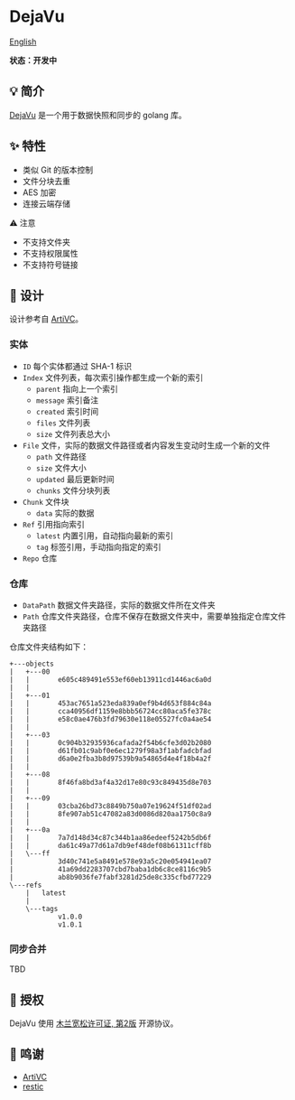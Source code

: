 # DejaVu

[English](README.md)

**状态：开发中**

## 💡 简介

[DejaVu](https://github.com/siyuan-note/dejavu) 是一个用于数据快照和同步的 golang 库。

## ✨ 特性

* 类似 Git 的版本控制
* 文件分块去重
* AES 加密
* 连接云端存储

⚠️ 注意

* 不支持文件夹
* 不支持权限属性
* 不支持符号链接

## 🎨 设计

设计参考自 [ArtiVC](https://github.com/InfuseAI/ArtiVC)。

### 实体

* `ID` 每个实体都通过 SHA-1 标识
* `Index` 文件列表，每次索引操作都生成一个新的索引
    * `parent` 指向上一个索引
    * `message` 索引备注
    * `created` 索引时间
    * `files` 文件列表
    * `size` 文件列表总大小
* `File` 文件，实际的数据文件路径或者内容发生变动时生成一个新的文件
    * `path` 文件路径
    * `size` 文件大小
    * `updated` 最后更新时间
    * `chunks` 文件分块列表
* `Chunk` 文件块
    * `data` 实际的数据
* `Ref` 引用指向索引
    * `latest` 内置引用，自动指向最新的索引
    * `tag` 标签引用，手动指向指定的索引
* `Repo` 仓库

### 仓库

* `DataPath` 数据文件夹路径，实际的数据文件所在文件夹
* `Path` 仓库文件夹路径，仓库不保存在数据文件夹中，需要单独指定仓库文件夹路径

仓库文件夹结构如下：

```text
+---objects
|   +---00
|   |       e605c489491e553ef60eb13911cd1446ac6a0d
|   |
|   +---01
|   |       453ac7651a523eda839a0ef9b4d653f884c84a
|   |       cca40956df1159e8bbb56724cc80aca5fe378c
|   |       e58c0ae476b3fd79630e118e05527fc0a4ae54
|   |
|   +---03
|   |       0c904b32935936cafada2f54b6cfe3d02b2080
|   |       d61fb01c9abf0e6ec1279f98a3f1abfadcbfad
|   |       d6a0e2fba3b8d97539b9a54865d4e4f18b4a2f
|   |
|   +---08
|   |       8f46fa8bd3af4a32d17e80c93c849435d8e703
|   |
|   +---09
|   |       03cba26bd73c8849b750a07e19624f51df02ad
|   |       8fe907ab51c47082a83d0086d820aa1750c8a9
|   |
|   +---0a
|   |       7a7d148d34c87c344b1aa86edeef5242b5db6f
|   |       da61c49a77d61a7db9ef48def08b61311cff8b
|   \---ff
|           3d40c741e5a8491e578e93a5c20e054941ea07
|           41a69dd2283707cbd7baba1db6c8ce8116c9b5
|           ab8b9036fe7fabf3281d25de8c335cfbd77229
\---refs
    |   latest
    |
    \---tags
            v1.0.0
            v1.0.1
```

### 同步合并

TBD

## 📄 授权

DejaVu 使用 [木兰宽松许可证, 第2版](http://license.coscl.org.cn/MulanPSL2) 开源协议。

## 🙏 鸣谢

* [ArtiVC](https://github.com/InfuseAI/ArtiVC)
* [restic](https://github.com/restic/restic)
